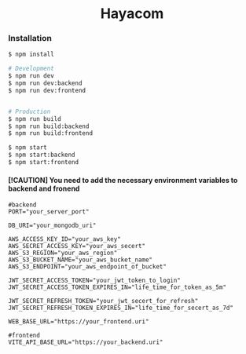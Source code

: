 <h1 align="center">Hayacom</h1>

### Installation

```bash
$ npm install

# Development
$ npm run dev
$ npm run dev:backend
$ npm run dev:frontend


# Production
$ npm run build
$ npm run build:backend
$ npm run build:frontend

$ npm start
$ npm start:backend
$ npm start:frontend

```

#### [!CAUTION] You need to add the necessary environment variables to backend and fronend

```env
#backend
PORT="your_server_port"

DB_URI="your_mongodb_uri"

AWS_ACCESS_KEY_ID="your_aws_key"
AWS_SECRET_ACCESS_KEY="your_aws_secert"
AWS_S3_REGION="your_aws_region"
AWS_S3_BUCKET_NAME="your_aws_bucket_name"
AWS_S3_ENDPOINT="your_aws_endpoint_of_bucket"

JWT_SECRET_ACCESS_TOKEN="your_jwt_token_to_login"
JWT_SECRET_ACCESS_TOKEN_EXPIRES_IN="life_time_for_token_as_5m"

JWT_SECRET_REFRESH_TOKEN="your_jwt_secert_for_refresh"
JWT_SECRET_REFRESH_TOKEN_EXPIRES_IN="life_time_for_secert_as_7d"

WEB_BASE_URL="https://your_frontend.uri"

#frontend
VITE_API_BASE_URL="https://your_backend.uri"
```
